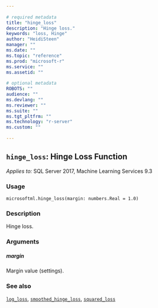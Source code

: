 ```yaml
--- 
 
# required metadata 
title: "hinge_loss" 
description: "Hinge loss." 
keywords: "loss, Hinge" 
author: "HeidiSteen" 
manager: "" 
ms.date: "" 
ms.topic: "reference" 
ms.prod: "microsoft-r" 
ms.service: "" 
ms.assetid: "" 
 
# optional metadata 
ROBOTS: "" 
audience: "" 
ms.devlang: "" 
ms.reviewer: "" 
ms.suite: "" 
ms.tgt_pltfrm: "" 
ms.technology: "r-server" 
ms.custom: "" 
 
---
```


## ``hinge_loss``: Hinge Loss Function


*Applies to:* SQL Server 2017, Machine Learning Services 9.3


### Usage



```
microsoftml.hinge_loss(margin: numbers.Real = 1.0)
```




### Description

Hinge loss.


### Arguments


##### margin

Margin value (settings).


### See also

[``log_loss``](log_loss.md),
[``smoothed_hinge_loss``](smoothed_hinge_loss.md),
[``squared_loss``](squared_loss.md)

